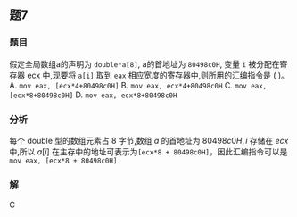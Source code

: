 ## 题7
### 题目
假定全局数组a的声明为 `double*a[8]`, a的首地址为 `80498c0H`, 变量 `i` 被分配在寄存器 ecx 中,现要将 `a[i]` 取到 `eax` 相应宽度的寄存器中,则所用的汇编指令是 ( )。
A. `mov eax, [ecx*4+80498c0H]` 
B. `mov eax, ecx*4+80498c0H`
C. `mov eax, [ecx*8+80498c0H]`
D. `mov eax, ecx*8+80498c0H` 
### 分析
每个 double 型的数组元素占 8 字节,数组 $a$ 的首地址为 ${80498}c0H,i$ 存储在 ${ecx}$ 中,所以 $a\lbrack  i\rbrack$ 在主存中的地址可表示为`[ecx*8 + 80498c0H]`，因此汇编指令可以是 `mov eax, [ecx*8 + 80498c0H]`
### 解
C